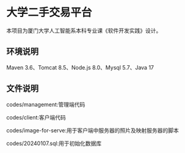 # 大学二手交易平台
本项目为厦门大学人工智能系本科专业课《软件开发实践》设计。
## 环境说明
Maven 3.6、Tomcat 8.5、Node.js 8.0、Mysql 5.7、Java 17
## 文件说明
codes/management:管理端代码

codes/client:客户端代码

codes/image-for-serve:用于客户端中服务器的照片及映射服务器的脚本

codes/20240107.sql:用于初始化数据库